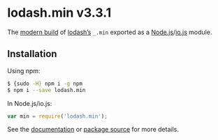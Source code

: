 # lodash.min v3.3.1

The [modern build](https://github.com/lodash/lodash/wiki/Build-Differences) of [lodash’s](https://lodash.com/) `_.min` exported as a [Node.js](http://nodejs.org/)/[io.js](https://iojs.org/) module.

## Installation

Using npm:

```bash
$ {sudo -H} npm i -g npm
$ npm i --save lodash.min
```

In Node.js/io.js:

```js
var min = require('lodash.min');
```

See the [documentation](https://lodash.com/docs#min) or [package source](https://github.com/lodash/lodash/blob/3.3.1-npm-packages/lodash.min) for more details.
